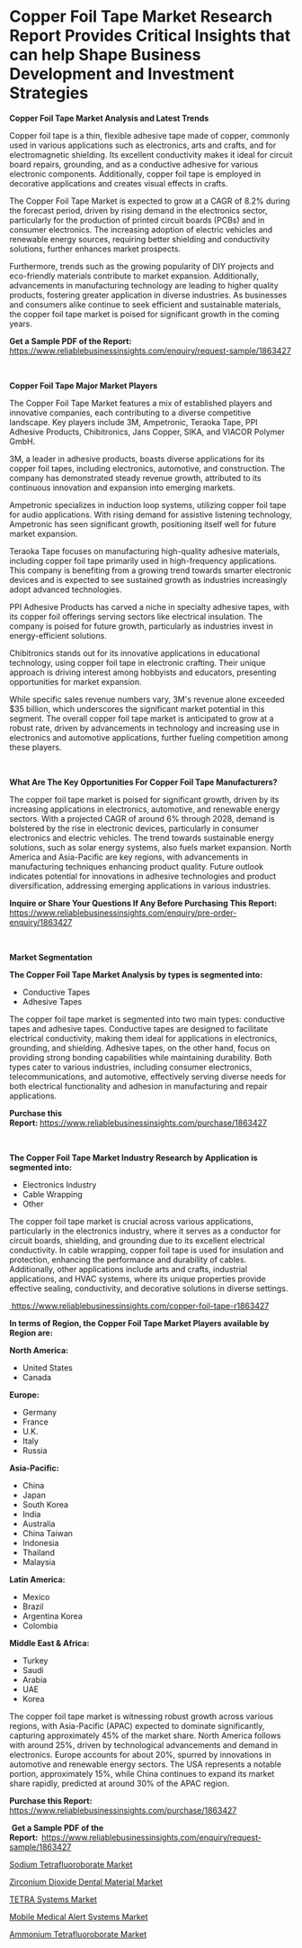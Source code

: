 <p><h1>Copper Foil Tape Market Research Report Provides Critical Insights that can help Shape Business Development and Investment Strategies</h1></p><p><strong>Copper Foil Tape Market Analysis and Latest Trends</strong></p>
<p><p>Copper foil tape is a thin, flexible adhesive tape made of copper, commonly used in various applications such as electronics, arts and crafts, and for electromagnetic shielding. Its excellent conductivity makes it ideal for circuit board repairs, grounding, and as a conductive adhesive for various electronic components. Additionally, copper foil tape is employed in decorative applications and creates visual effects in crafts.</p><p>The Copper Foil Tape Market is expected to grow at a CAGR of 8.2% during the forecast period, driven by rising demand in the electronics sector, particularly for the production of printed circuit boards (PCBs) and in consumer electronics. The increasing adoption of electric vehicles and renewable energy sources, requiring better shielding and conductivity solutions, further enhances market prospects. </p><p>Furthermore, trends such as the growing popularity of DIY projects and eco-friendly materials contribute to market expansion. Additionally, advancements in manufacturing technology are leading to higher quality products, fostering greater application in diverse industries. As businesses and consumers alike continue to seek efficient and sustainable materials, the copper foil tape market is poised for significant growth in the coming years.</p></p>
<p><strong>Get a Sample PDF of the Report:&nbsp;</strong> <a href="https://www.reliablebusinessinsights.com/enquiry/request-sample/1863427?utm_campaign=1113&utm_medium=2&utm_source=Github&utm_content=ia&utm_term=11112024&utm_id=copper-foil-tape">https://www.reliablebusinessinsights.com/enquiry/request-sample/1863427</a></p>
<p>&nbsp;</p>
<p><strong>Copper Foil Tape Major Market Players</strong></p>
<p><p>The Copper Foil Tape Market features a mix of established players and innovative companies, each contributing to a diverse competitive landscape. Key players include 3M, Ampetronic, Teraoka Tape, PPI Adhesive Products, Chibitronics, Jans Copper, SIKA, and VIACOR Polymer GmbH.</p><p>3M, a leader in adhesive products, boasts diverse applications for its copper foil tapes, including electronics, automotive, and construction. The company has demonstrated steady revenue growth, attributed to its continuous innovation and expansion into emerging markets. </p><p>Ampetronic specializes in induction loop systems, utilizing copper foil tape for audio applications. With rising demand for assistive listening technology, Ampetronic has seen significant growth, positioning itself well for future market expansion.</p><p>Teraoka Tape focuses on manufacturing high-quality adhesive materials, including copper foil tape primarily used in high-frequency applications. This company is benefiting from a growing trend towards smarter electronic devices and is expected to see sustained growth as industries increasingly adopt advanced technologies.</p><p>PPI Adhesive Products has carved a niche in specialty adhesive tapes, with its copper foil offerings serving sectors like electrical insulation. The company is poised for future growth, particularly as industries invest in energy-efficient solutions.</p><p>Chibitronics stands out for its innovative applications in educational technology, using copper foil tape in electronic crafting. Their unique approach is driving interest among hobbyists and educators, presenting opportunities for market expansion.</p><p>While specific sales revenue numbers vary, 3M's revenue alone exceeded $35 billion, which underscores the significant market potential in this segment. The overall copper foil tape market is anticipated to grow at a robust rate, driven by advancements in technology and increasing use in electronics and automotive applications, further fueling competition among these players.</p></p>
<p>&nbsp;</p>
<p><strong>What Are The Key Opportunities For Copper Foil Tape Manufacturers?</strong></p>
<p><p>The copper foil tape market is poised for significant growth, driven by its increasing applications in electronics, automotive, and renewable energy sectors. With a projected CAGR of around 6% through 2028, demand is bolstered by the rise in electronic devices, particularly in consumer electronics and electric vehicles. The trend towards sustainable energy solutions, such as solar energy systems, also fuels market expansion. North America and Asia-Pacific are key regions, with advancements in manufacturing techniques enhancing product quality. Future outlook indicates potential for innovations in adhesive technologies and product diversification, addressing emerging applications in various industries.</p></p>
<p><strong>Inquire or Share Your Questions If Any Before Purchasing This Report:</strong> <a href="https://www.reliablebusinessinsights.com/enquiry/pre-order-enquiry/1863427?utm_campaign=1113&utm_medium=2&utm_source=Github&utm_content=ia&utm_term=11112024&utm_id=copper-foil-tape">https://www.reliablebusinessinsights.com/enquiry/pre-order-enquiry/1863427</a></p>
<p>&nbsp;</p>
<p><strong>Market Segmentation</strong></p>
<p><strong>The Copper Foil Tape Market Analysis by types is segmented into:</strong></p>
<p><ul><li>Conductive Tapes</li><li>Adhesive Tapes</li></ul></p>
<p><p>The copper foil tape market is segmented into two main types: conductive tapes and adhesive tapes. Conductive tapes are designed to facilitate electrical conductivity, making them ideal for applications in electronics, grounding, and shielding. Adhesive tapes, on the other hand, focus on providing strong bonding capabilities while maintaining durability. Both types cater to various industries, including consumer electronics, telecommunications, and automotive, effectively serving diverse needs for both electrical functionality and adhesion in manufacturing and repair applications.</p></p>
<p><strong>Purchase this Report:&nbsp;</strong><a href="https://www.reliablebusinessinsights.com/purchase/1863427?utm_campaign=1113&utm_medium=2&utm_source=Github&utm_content=ia&utm_term=11112024&utm_id=copper-foil-tape">https://www.reliablebusinessinsights.com/purchase/1863427</a></p>
<p>&nbsp;</p>
<p><strong>The Copper Foil Tape Market Industry Research by Application is segmented into:</strong></p>
<p><ul><li>Electronics Industry</li><li>Cable Wrapping</li><li>Other</li></ul></p>
<p><p>The copper foil tape market is crucial across various applications, particularly in the electronics industry, where it serves as a conductor for circuit boards, shielding, and grounding due to its excellent electrical conductivity. In cable wrapping, copper foil tape is used for insulation and protection, enhancing the performance and durability of cables. Additionally, other applications include arts and crafts, industrial applications, and HVAC systems, where its unique properties provide effective sealing, conductivity, and decorative solutions in diverse settings.</p></p>
<p><a href="https://www.reliablebusinessinsights.com/copper-foil-tape-r1863427?utm_campaign=1113&utm_medium=2&utm_source=Github&utm_content=ia&utm_term=11112024&utm_id=copper-foil-tape">&nbsp;https://www.reliablebusinessinsights.com/copper-foil-tape-r1863427</a></p>
<p><strong>In terms of Region, the Copper Foil Tape Market Players available by Region are:</strong></p>
<p>
    <p> <strong> North America: </strong>
        <ul>
            <li>United States</li>
            <li>Canada</li>
        </ul>
        </p> 
    <p> <strong> Europe: </strong>
        <ul>
            <li>Germany</li>
            <li>France</li>
            <li>U.K.</li>
            <li>Italy</li>
            <li>Russia</li>
        </ul>
        </p> 
    <p> <strong> Asia-Pacific: </strong>
        <ul>
            <li>China</li>
            <li>Japan</li>
            <li>South Korea</li>
            <li>India</li>
            <li>Australia</li>
            <li>China Taiwan</li>
            <li>Indonesia</li>
            <li>Thailand</li>
            <li>Malaysia</li>
        </ul>
        </p> 
    <p> <strong> Latin America: </strong>
        <ul>
            <li>Mexico</li>
            <li>Brazil</li>
            <li>Argentina Korea</li>
            <li>Colombia</li>
        </ul>
        </p> 
    <p> <strong> Middle East & Africa: </strong>
        <ul>
            <li>Turkey</li>
            <li>Saudi</li>
            <li>Arabia</li>
            <li>UAE</li>
            <li>Korea</li>
        </ul>
    </p>
    </p>
<p><p>The copper foil tape market is witnessing robust growth across various regions, with Asia-Pacific (APAC) expected to dominate significantly, capturing approximately 45% of the market share. North America follows with around 25%, driven by technological advancements and demand in electronics. Europe accounts for about 20%, spurred by innovations in automotive and renewable energy sectors. The USA represents a notable portion, approximately 15%, while China continues to expand its market share rapidly, predicted at around 30% of the APAC region.</p></p>
<p><strong>Purchase this Report: </strong><a href="https://www.reliablebusinessinsights.com/purchase/1863427?utm_campaign=1113&utm_medium=2&utm_source=Github&utm_content=ia&utm_term=11112024&utm_id=copper-foil-tape">https://www.reliablebusinessinsights.com/purchase/1863427</a></p>
<p>&nbsp;<strong>Get a Sample PDF of the Report:&nbsp;&nbsp;</strong><a href="https://www.reliablebusinessinsights.com/enquiry/request-sample/1863427?utm_campaign=1113&utm_medium=2&utm_source=Github&utm_content=ia&utm_term=11112024&utm_id=copper-foil-tape">https://www.reliablebusinessinsights.com/enquiry/request-sample/1863427</a></p>
<p><strong></strong></p>
<p><p><a href="https://github.com/tewellnudorennk/Market-Research-Report-List-1/blob/main/sodium-tetrafluoroborate-market.md?utm_campaign=1113&utm_medium=2&utm_source=Github&utm_content=ia&utm_term=11112024&utm_id=copper-foil-tape">Sodium Tetrafluoroborate Market</a></p><p><a href="https://issuu.com/reportprime-2/docs/zirconium-dioxide-dental-material-m_05a7a42cc9c1f1?utm_campaign=1113&utm_medium=2&utm_source=Github&utm_content=ia&utm_term=11112024&utm_id=copper-foil-tape">Zirconium Dioxide Dental Material Market</a></p><p><a href="https://www.linkedin.com/pulse/tetra-systems-market-overview-forecast-2024-2031-detailed-90k1f?utm_campaign=1113&utm_medium=2&utm_source=Github&utm_content=ia&utm_term=11112024&utm_id=copper-foil-tape">TETRA Systems Market</a></p><p><a href="https://issuu.com/reportprime-2/docs/mobile-medical-alert-systems-market_97496ceb709d69?utm_campaign=1113&utm_medium=2&utm_source=Github&utm_content=ia&utm_term=11112024&utm_id=copper-foil-tape">Mobile Medical Alert Systems Market</a></p><p><a href="https://github.com/keitelmoprotinu/Market-Research-Report-List-1/blob/main/ammonium-tetrafluoroborate-market.md?utm_campaign=1113&utm_medium=2&utm_source=Github&utm_content=ia&utm_term=11112024&utm_id=copper-foil-tape">Ammonium Tetrafluoroborate Market</a></p></p>